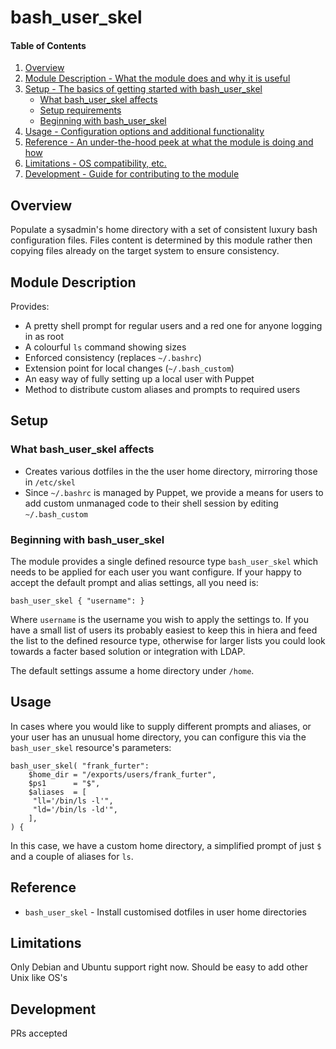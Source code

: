 # bash_user_skel

#### Table of Contents

1. [Overview](#overview)
2. [Module Description - What the module does and why it is useful](#module-description)
3. [Setup - The basics of getting started with bash_user_skel](#setup)
    * [What bash_user_skel affects](#what-bash_user_skel-affects)
    * [Setup requirements](#setup-requirements)
    * [Beginning with bash_user_skel](#beginning-with-bash_user_skel)
4. [Usage - Configuration options and additional functionality](#usage)
5. [Reference - An under-the-hood peek at what the module is doing and how](#reference)
5. [Limitations - OS compatibility, etc.](#limitations)
6. [Development - Guide for contributing to the module](#development)

## Overview

Populate a sysadmin's home directory with a set of consistent luxury bash configuration files.  Files content is determined by this module rather then copying files already on the target system to ensure consistency.

## Module Description
Provides:
* A pretty shell prompt for regular users and a red one for anyone logging in as root
* A colourful `ls` command showing sizes
* Enforced consistency (replaces `~/.bashrc`)
* Extension point for local changes (`~/.bash_custom`)
* An easy way of fully setting up a local user with Puppet
* Method to distribute custom aliases and prompts to required users


## Setup

### What bash_user_skel affects

* Creates various dotfiles in the the user home directory, mirroring those in `/etc/skel`
* Since `~/.bashrc` is managed by Puppet, we provide a means for users to add custom unmanaged code to their shell session by editing `~/.bash_custom`


### Beginning with bash_user_skel

The module provides a single defined resource type `bash_user_skel` which needs to be applied for each user you want configure.  If your happy to accept the default prompt and alias settings, all you need is:

```puppet
bash_user_skel { "username": }
```

Where `username` is the username you wish to apply the settings to.  If you have a small list of users its probably easiest to keep this in hiera and feed the list to the defined resource type, otherwise for larger lists you could look towards a facter based solution or integration with LDAP.

The default settings assume a home directory under `/home`.

## Usage

In cases where you would like to supply different prompts and aliases, or your user has an unusual home directory, you can configure this via the `bash_user_skel` resource's parameters:

```puppet
bash_user_skel( "frank_furter":
    $home_dir = "/exports/users/frank_furter",
    $ps1      = "$",
    $aliases  = [
     "ll='/bin/ls -l'",
     "ld='/bin/ls -ld'",
    ],
) {
```

In this case, we have a custom home directory, a simplified prompt of just `$` and a couple of aliases for `ls`.

## Reference

* `bash_user_skel` - Install customised dotfiles in user home directories

## Limitations

Only Debian and Ubuntu support right now.  Should be easy to add other Unix like OS's

## Development

PRs accepted

